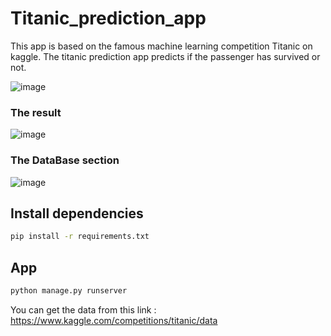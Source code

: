# Titanic_prediction_app

This app is based on the famous machine learning competition Titanic on kaggle.
The titanic prediction app predicts if the passenger has survived or not.

![image](https://github.com/Maher-Khemakhem/Titanic_prediction_app/assets/142909683/e8d4f4e1-7c1a-45f9-bc0b-a34e88fd5b3e)
### The result
![image](https://github.com/Maher-Khemakhem/Titanic_prediction_app/assets/142909683/357fb708-0dba-4e52-a0b1-a45996b657ba)
### The DataBase section
![image](https://github.com/Maher-Khemakhem/Titanic_prediction_app/assets/142909683/e9918b17-5e03-413e-9ff9-015a482e1d86)
## Install dependencies

```bash
pip install -r requirements.txt
```

## App

```bash
python manage.py runserver
```
You can get the data from this link
: https://www.kaggle.com/competitions/titanic/data
